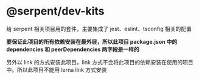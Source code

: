 # @serpent/dev-kits

给 serpent 相关项目用的套件，主要集成了 jest、eslint、tsconfig 相关的配置

**要保证此项目的所有依赖安装在最外层，所以此项目 package.json 中的 dependencies 和 peerDependencies 两字段是一样的**

另外以 link 的方式安装此项目，link 方式不会将此项目的依赖安装在使用的项目中。所以此项目不能用 lerna link 方式安装
